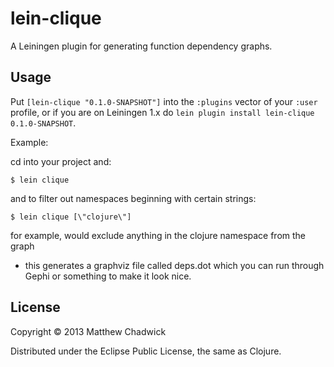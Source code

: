 # lein-clique

A Leiningen plugin for generating function dependency graphs.

## Usage

Put `[lein-clique "0.1.0-SNAPSHOT"]` into the `:plugins` vector of your
`:user` profile, or if you are on Leiningen 1.x do `lein plugin install
lein-clique 0.1.0-SNAPSHOT`.


Example:

cd into your project and:

    $ lein clique

and to filter out namespaces beginning with certain strings:

    $ lein clique [\"clojure\"]

for example, would exclude anything in the clojure namespace from the graph

- this generates a graphviz file called deps.dot which you can run through Gephi or
something to make it look nice.

## License

Copyright © 2013 Matthew Chadwick

Distributed under the Eclipse Public License, the same as Clojure.
